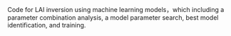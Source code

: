 Code for LAI inversion using machine learning models，which including   a parameter combination analysis, a model parameter search, best model identification, and training.
